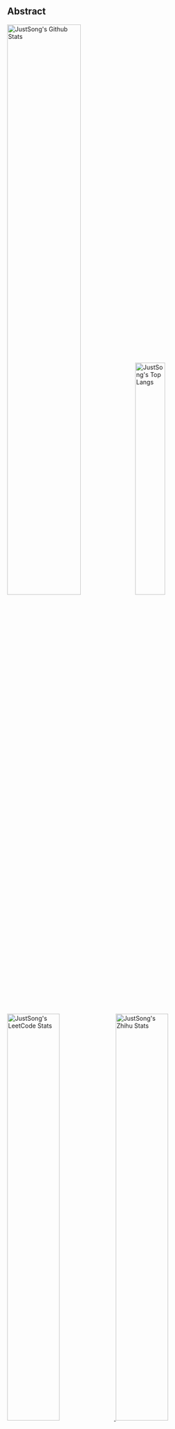 ## Abstract
<p>
  <img src="https://github-readme-stats.vercel.app/api?username=songquanpeng&show_icons=true&hide_border=true" alt="JustSong's Github Stats" width="58%" />
  <img src="https://github-readme-stats.vercel.app/api/top-langs/?username=songquanpeng&layout=compact&hide_border=true&langs_count=10" alt="JustSong's Top Langs" width="37%" /> 
</p>

<a href="https://github.com/songquanpeng/stats-cards">
<p>
  <img src="https://stats.justsong.cn/api/leetcode/?username=quanpeng&theme=light" alt="JustSong's LeetCode Stats" width="49%" />
  <img src="https://stats.justsong.cn/api/zhihu/?username=songwonderful&theme=light" alt="JustSong's Zhihu Stats" width="49%" /> 
</p>
</a>

![skills](https://skillicons.dev/icons?i=c,cpp,go,py,html,css,js,nodejs,java,md,pytorch,tensorflow,flask,fastapi,express,qt,react,cmake,docker,git,linux,nginx,mysql,redis,sqlite,githubactions,heroku,vercel,visualstudio,vscode)


## Top Projects
|Project|Description|Stars|
|:--|:--|:--|
|[message-pusher](https://github.com/songquanpeng/message-pusher)|搭建专属于你的消息推送服务，支持多种消息推送方式，支持 Markdown，仅单可执行文件，开箱即用|`912⭐`|
|[go-file](https://github.com/songquanpeng/go-file)|基于 Go 的文件分享工具，仅单可执行文件，开箱即用，内置图床和视频播放页面. File sharing tool based on Go.|`456⭐`|
|[pytorch-template](https://github.com/songquanpeng/pytorch-template)|To be the world's best PyTorch project template.|`160⭐`|
|[stats-cards](https://github.com/songquanpeng/stats-cards)|在 README 中展示你在知乎，GitHub，B 站，LeetCode，掘金，CSDN，牛客等网站的数据，也可用于服务状态监控. Show your LeetCode & GitHub stats in GitHub Profile.|`116⭐`|
|[pronunciation-corrector](https://github.com/songquanpeng/pronunciation-corrector)|拯救你的英语发音，告别因发音错误带来的尴尬！|`108⭐`|
|[blog](https://github.com/songquanpeng/blog)|基于 Node.js 的个人博客系统. Node.js based blog system.|`45⭐`|
|[battle-city](https://github.com/songquanpeng/battle-city)|基于 TypeScript 的《坦克大战》的非标准实现. Yet another Battle City implementation with TypeScript.|`24⭐`|
|[microblog](https://github.com/songquanpeng/microblog)|基于 Go 的个人微博客，一个供你闲言碎语的地方. Go based microblog system.|`20⭐`|
|[L2M-GAN](https://github.com/songquanpeng/L2M-GAN)|Unofficial PyTorch implementation of "L2M-GAN: Learning To Manipulate Latent Space Semantics for Facial Attribute Editing".|`16⭐`|
|[v2ex-clone](https://github.com/songquanpeng/v2ex-clone)|V2EX 风格的论坛程序. V2EX's Node.js clone.|`16⭐`|

## Recent Updates
|Project|Description|Last Update|
|:--|:--|:--|
|[blog](https://github.com/songquanpeng/blog)|基于 Node.js 的个人博客系统. Node.js based blog system.|![2023-01-28 18:27:53](https://img.shields.io/badge/2023--01--28-18%3A27%3A53-brightgreen?style=flat-square)|
|[text-formatter](https://github.com/songquanpeng/text-formatter)|功能丰富的在线文本清理工具，可用于 PDF、PPT、CAJ 等文字复制格式化，去除多余的空格与换行|![2023-01-23 11:53:57](https://img.shields.io/badge/2023--01--23-11%3A53%3A57-brightgreen?style=flat-square)|
|[songquanpeng](https://github.com/songquanpeng/songquanpeng)|Automatically update your GitHub profile with GitHub Actions.|![2023-01-22 20:29:00](https://img.shields.io/badge/2023--01--22-20%3A29%3A00-brightgreen?style=flat-square)|
|[userscripts](https://github.com/songquanpeng/userscripts)|在浏览器中执行的脚本，在终端执行的脚本所在的仓库：https://github.com/songquanpeng/scripts|![2023-01-20 12:14:17](https://img.shields.io/badge/2023--01--20-12%3A14%3A17-brightgreen?style=flat-square)|
|[message-pusher](https://github.com/songquanpeng/message-pusher)|搭建专属于你的消息推送服务，支持多种消息推送方式，支持 Markdown，仅单可执行文件，开箱即用|![2023-01-10 18:38:13](https://img.shields.io/badge/2023--01--10-18%3A38%3A13-brightgreen?style=flat-square)|
|[go-file](https://github.com/songquanpeng/go-file)|基于 Go 的文件分享工具，仅单可执行文件，开箱即用，内置图床和视频播放页面. File sharing tool based on Go.|![2023-01-05 17:33:47](https://img.shields.io/badge/2023--01--05-17%3A33%3A47-brightgreen?style=flat-square)|
|[stats-cards](https://github.com/songquanpeng/stats-cards)|在 README 中展示你在知乎，GitHub，B 站，LeetCode，掘金，CSDN，牛客等网站的数据，也可用于服务状态监控. Show your LeetCode & GitHub stats in GitHub Profile.|![2022-12-23 13:42:40](https://img.shields.io/badge/2022--12--23-13%3A42%3A40-brightgreen?style=flat-square)|
|[gin-template](https://github.com/songquanpeng/gin-template)|用于 Gin & React 项目的模板. Template for Gin & React projects.|![2022-12-23 11:46:29](https://img.shields.io/badge/2022--12--23-11%3A46%3A29-brightgreen?style=flat-square)|
|[pytorch-template](https://github.com/songquanpeng/pytorch-template)|To be the world's best PyTorch project template.|![2022-12-20 12:29:01](https://img.shields.io/badge/2022--12--20-12%3A29%3A01-brightgreen?style=flat-square)|
|[personal-assistant](https://github.com/songquanpeng/personal-assistant)|让生活简单一点的个人助理应用. A personal assistant app that makes your life easier.|![2022-12-18 11:00:57](https://img.shields.io/badge/2022--12--18-11%3A00%3A57-brightgreen?style=flat-square)|



*Last updated on: 2023-01-29 20:28:46*
